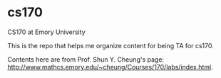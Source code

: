 # cs170
CS170 at Emory University

This is the repo that helps me organize content for being TA for cs170. 

Contents here are from Prof. Shun Y. Cheung's page: http://www.mathcs.emory.edu/~cheung/Courses/170/labs/index.html. 
